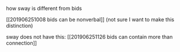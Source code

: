 how sway is different from bids

[[201906251008 bids can be nonverbal]] (not sure I want to make this distinction)

sway does not have this: [[201906251126 bids can contain more than connection]]